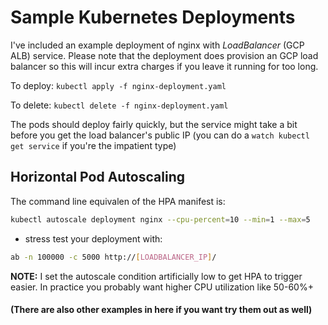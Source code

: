 # Sample Kubernetes Deployments
I've included an example deployment of nginx with *LoadBalancer* (GCP ALB) service.  Please note that the deployment does provision an GCP load balancer so this will incur extra charges if you leave it running for too long.

To deploy: `kubectl apply -f nginx-deployment.yaml`

To delete: `kubectl delete -f nginx-deployment.yaml`

The pods should deploy fairly quickly, but the service might take a bit before you get the load balancer's public IP (you can do a `watch kubectl get service` if you're the impatient type)

## Horizontal Pod Autoscaling
The command line equivalen of the HPA manifest is:
```sh
kubectl autoscale deployment nginx --cpu-percent=10 --min=1 --max=5
```

- stress test your deployment with:
```sh
ab -n 100000 -c 5000 http://[LOADBALANCER_IP]/
```

**NOTE:** I set the autoscale condition artificially low to get HPA to trigger easier.  In practice you probably want higher CPU utilization like 50-60%+



#### (There are also other examples in here if you want try them out as well)
